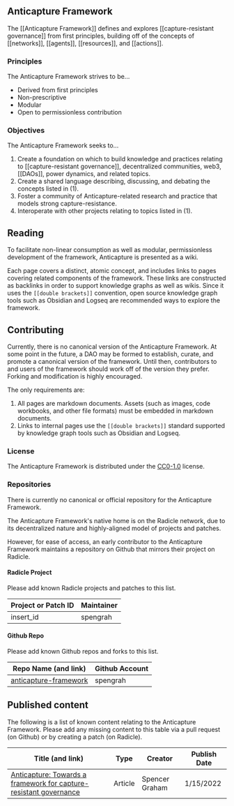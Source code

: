 ## Anticapture Framework
The [[Anticapture Framework]] defines and explores [[capture-resistant governance]] from first principles, building off of the concepts of [[networks]], [[agents]], [[resources]], and [[actions]].

### Principles
The Anticapture Framework strives to be...
- Derived from first principles
- Non-prescriptive
- Modular
- Open to permissionless contribution

### Objectives
The Anticapture Framework seeks to...

1. Create a foundation on which to build knowledge and practices relating to [[capture-resistant governance]], decentralized communities, web3, [[DAOs]], power dynamics, and related topics.
2. Create a shared language describing, discussing, and debating the concepts listed in (1).
3. Foster a community of Anticapture-related research and practice that models strong capture-resistance.
4. Interoperate with other projects relating to topics listed in (1).

## Reading
To facilitate non-linear consumption as well as modular, permissionless development of the framework, Anticapture is presented as a wiki. 

Each page covers a distinct, atomic concept, and includes links to pages covering related components of the framework. These links are constructed as backlinks in order to support knowledge graphs as well as wikis. Since it uses the `[[double brackets]]`  convention, open source knowledge graph tools such as Obsidian and Logseq are recommended ways to explore the framework.

## Contributing
Currently, there is no canonical version of the Anticapture Framework. At some point in the future, a DAO may be formed to establish, curate, and promote a canonical version of the framework. Until then, contributors to and users of the framework should work off of the version they prefer. Forking and modification is highly encouraged.

The only requirements are: 
1. All pages are markdown documents. Assets (such as images, code workbooks, and other file formats) must be embedded in markdown documents.
2. Links to internal pages use the `[[double brackets]]` standard supported by knowledge graph tools such as Obsidian and Logseq.

### License
The Anticapture Framework is distributed under the [CC0-1.0](https://creativecommons.org/publicdomain/zero/1.0/) license.

### Repositories
There is currently no canonical or official repository for the Anticapture Framework. 

The Anticapture Framework's native home is on the Radicle network, due to its decentralized nature and highly-aligned model of projects and patches.

However, for ease of access, an early contributor to the Anticapture Framework maintains a repository on Github that mirrors their project on Radicle.

#### Radicle Project
Please add known Radicle projects and patches to this list.

| Project or Patch ID | Maintainer |
| -- | -- |
| insert_id | spengrah |

#### Github Repo
Please add known Github repos and forks to this list.

| Repo Name (and link) | Github Account | 
| -- | -- | 
| [anticapture-framework](insert_url) | spengrah | 

## Published content
The following is a list of known content relating to the Anticapture Framework. Please add any missing content to this table via a pull request (on Github) or by creating a patch (on Radicle).

| Title (and link) | Type | Creator | Publish Date |
| -- | -- | -- | -- |
| [Anticapture: Towards a framework for capture-resistant governance](insert_url) | Article | Spencer Graham | 1/15/2022 |


